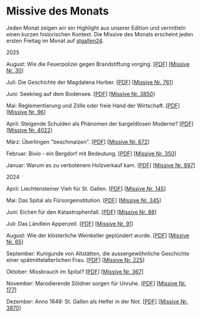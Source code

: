 
# Missive des Monats

Jeden Monat zeigen wir ein Highlight aus unserer Edition und vermitteln einen kurzen historischen Kontext. Die Missive des Monats erscheint jeden ersten Freitag im Monat auf [stgallen24](https://stgallen24.ch/dossiers/missiven-des-monats).

2025

August: Wie die Feuerpolizei gegen Brandstiftung vorging.
[[PDF](resources/pdfs/Schoeb_Feuerpolizei_Brandstiftung_01-08-2025.pdf)]
[[Missive Nr. 30](https://missiven.stadtarchiv.ch/data/stasg_missiv_00030.xml)]

Juli: Die Geschichte der Magdalena Horber.
[[PDF](resources/pdfs/Weidenmann_Magdalena_Horber_04-07-2025.pdf)]
[[Missive Nr. 761](https://missiven.stadtarchiv.ch/data/stasg_missiv_00761.xml)]

Juni: Seekrieg auf dem Bodensee.
[[PDF](resources/pdfs/Hagmann_Seegkrieg_Bodensee_06-06-2025.pdf)]
[[Missive Nr. 3850](https://missiven.stadtarchiv.ch/data/stasg_missiv_03850.xml)]

Mai: Reglementierung und Zölle oder freie Hand der Wirtschaft.
[[PDF](resources/pdfs/Sonderegger_Reglementierung_und_Zoelle_02-05-2025.pdf)]
[[Missive Nr. 96](https://missiven.stadtarchiv.ch/data/stasg_missiv_00096.xml)]

April: Steigende Schulden als Phänomen der bargeldlosen Moderne?
[[PDF](resources/pdfs/Guggenheimer_Steigende_Schulden_04-04-2025.pdf)]
[[Missive Nr. 4022](https://missiven.stadtarchiv.ch/data/stasg_missiv_04022.xml)]

März: Überlingen "beschmalzen".
[[PDF](resources/pdfs/Sonderegger_Ueberlingen_beschmalzen_07-03-2025.pdf)]
[[Missive Nr. 672](https://missiven.stadtarchiv.ch/data/stasg_missiv_00672.xml)]

Februar: Bivio - ein Bergdorf mit Bedeutung.
[[PDF](resources/pdfs/Maechler_Bergdorf_Bivio_07-01-2025.pdf)]
[[Missive Nr. 350](https://missiven.stadtarchiv.ch/data/stasg_missiv_00350.xml)]

Januar: Warum es zu verbotenem Holzverkauf kam.
[[PDF](resources/pdfs/Sonderegger_Verbotener_Holzverkauf_03-01-2025.pdf)]
[[Missive Nr. 897](https://missiven.stadtarchiv.ch/data/stasg_missiv_00897.xml)]

2024

April: Liechtensteiner Vieh für St. Gallen.
[[PDF](resources/pdfs/Sonderegger_Liechtensteiner_Vieh_fuer_St.Gallen_05-04-2024.pdf)]
[[Missive Nr. 145](https://missiven.stadtarchiv.ch/data/stasg_missiv_00145.xml)]

Mai: Das Spital als Fürsorgeinstitution.
[[PDF](resources/pdfs/Schoeb_Das_Spital_als_Fuersorgeinstitution_03-05-2024.pdf)]
[[Missive Nr. 345](https://missiven.stadtarchiv.ch/data/stasg_missiv_00345.xml)]

Juni: Eichen für den Katastrophenfall.
[[PDF](resources/pdfs/Sonderegger_Eichen_fuer_den_Katastrophenfall_07-06-2024.pdf)]
[[Missive Nr. 88](https://missiven.stadtarchiv.ch/data/stasg_missiv_00088.xml)]

Juli: Das Ländlein Appenzell.
[[PDF](resources/pdfs/Maechler_Das_Laendlein_Appenzell_05-07-2024.pdf)]
[[Missive Nr. 91](https://missiven.stadtarchiv.ch/data/stasg_missiv_00091.xml)]

August: Wie der klösterliche Weinkeller geplündert wurde.
[[PDF](resources/pdfs/Schoeb_Weinkeller_02-08-2024.pdf)]
[[Missive Nr. 65](https://missiven.stadtarchiv.ch/data/stasg_missiv_00065.xml)]

September: Kunigunde von Altstätten, die aussergewöhnliche Geschichte einer spätmittelalterlichen Frau.
[[PDF](resources/pdfs/Maechler_Kunigunde_von_Altstaetten_06-09-2024.pdf)]
[[Missive Nr. 225](https://missiven.stadtarchiv.ch/data/stasg_missiv_00225.xml)]

Oktober: Missbrauch im Spital?
[[PDF](resources/pdfs/Schoeb_Missbrauch_im_Spital_04-10-2024.pdf)]
[[Missive Nr. 367](https://missiven.stadtarchiv.ch/data/stasg_missiv_00367.xml)]

November: Marodierende Söldner sorgen für Unruhe.
[[PDF](resources/pdfs/Weidenmann_Marodierende_Soeldner_01-11-2024.pdf)]
[[Missive Nr. 177](https://missiven.stadtarchiv.ch/data/stasg_missiv_00177.xml)]

Dezember: Anno 1649: St. Gallen als Helfer in der Not.
[[PDF](resources/pdfs/Hagmann_Anno_1649_06-12-2024.pdf)]
[[Missive Nr. 3870](https://missiven.stadtarchiv.ch/data/stasg_missiv_03870.xml)]